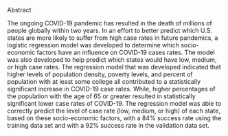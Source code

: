 Abstract

The ongoing COVID-19 pandemic has resulted in the death of millions of people globally within two years. In an effort to better predict which U.S. states are more likely to suffer from high case rates in future pandemics, a logistic regression model was developed to determine which socio-economic factors have an influence on COVID-19 cases rates. The model was also developed to help predict which states would have low, medium, or high case rates. The regression model that was developed indicated that higher levels of population density, poverty levels, and percent of population with at least some college all contributed to a statistically significant increase in COVID-19 case rates. While, higher percentages of the population with the age of 65 or greater resulted in statistically significant lower case rates of COVID-19. The regression model was able to correctly predict the level of case rate (low, medium, or high) of each state, based on these socio-economic factors, with a 84% success rate using the training data set and with a 92% success rate in the validation data set.
